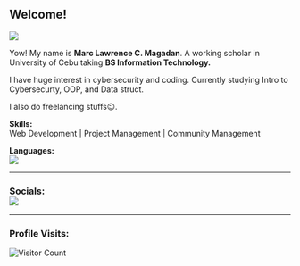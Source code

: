 ## Welcome!

<img src="https://i.pinimg.com/originals/cb/71/a0/cb71a099b3ca06a3797f32f4af4c9011.gif" />

Yow! My name is <b>Marc Lawrence C. Magadan</b>. A working scholar in University of Cebu taking <b>BS Information Technology.</b>

I have huge interest in cybersecurity and coding. Currently studying Intro to Cybersecurty, OOP, and Data struct.

I also do freelancing stuffs😉. 

<b>Skills:</b> <br>Web Development | Project Management | Community Management 

<b>Languages:</b><br>
<img src="https://img.shields.io/badge/Python-FFD43B?style=for-the-badge&logo=python&logoColor=blue"/> 

-------------------------------------------
### Socials: <br> <a href="https://www.instagram.com/m_lwren"><img src="https://img.shields.io/badge/1mRen-%23E4405F.svg?&style=for-the-badge&logo=instagram&logoColor=white"></a> 
------------------------------------------- 

### Profile Visits:
![Visitor Count](https://profile-counter.glitch.me/{1mRen}/count.svg)

<!--
**1mRen/1mRen** is a ✨ _special_ ✨ repository because its `README.md` (this file) appears on your GitHub profile.

Here are some ideas to get you started:

- 🔭 I’m currently working on ...
- 🌱 I’m currently learning ...
- 👯 I’m looking to collaborate on ...
- 🤔 I’m looking for help with ...
- 💬 Ask me about ...
- 📫 How to reach me: ...
- 😄 Pronouns: ...
- ⚡ Fun fact: ...
-->
